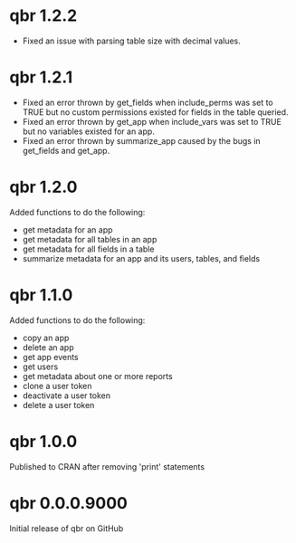 # qbr 1.2.2
- Fixed an issue with parsing table size with decimal values.

# qbr 1.2.1
- Fixed an error thrown by get_fields when include_perms was set to TRUE but no custom permissions existed for fields in the table queried. 
- Fixed an error thrown by get_app when include_vars was set to TRUE but no variables existed for an app.
- Fixed an error thrown by summarize_app caused by the bugs in get_fields and get_app.

# qbr 1.2.0
Added functions to do the following:

- get metadata for an app
- get metadata for all tables in an app
- get metadata for all fields in a table
- summarize metadata for an app and its users, tables, and fields

# qbr 1.1.0
Added functions to do the following:  
  
- copy an app  
- delete an app  
- get app events  
- get users  
- get metadata about one or more reports  
- clone a user token  
- deactivate a user token  
- delete a user token  

# qbr 1.0.0
Published to CRAN after removing 'print' statements

# qbr 0.0.0.9000
Initial release of qbr on GitHub
